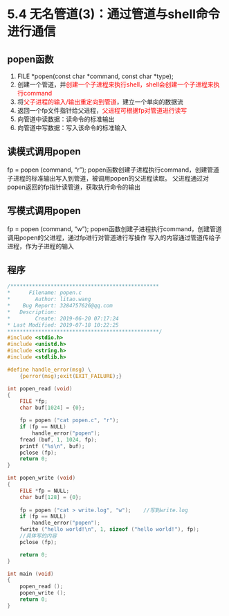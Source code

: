 # 5.4 无名管道(3)：通过管道与shell命令进行通信
## popen函数

1. FILE *popen(const char *command, const char *type);
2. 创建一个管道，并<font color=red>创建一个子进程来执行shell，shell会创建一个子进程来执行command</font>
3. 将<font color=red>父子进程的输入/输出重定向到管道</font>，建立一个单向的数据流
4. 返回一个fp文件指针给父进程，<font color=red>父进程可根据fp对管道进行读写</font>
5. 向管道中读数据：读命令的标准输出
6. 向管道中写数据：写入该命令的标准输入

## 读模式调用popen
fp = popen (command, “r”);
popen函数创建子进程执行command，创建管道
子进程的标准输出写入到管道，被调用popen的父进程读取。
父进程通过对popen返回的fp指针读管道，获取执行命令的输出

## 写模式调用popen
fp = popen (command, “w”);
popen函数创建子进程执行command，创建管道
调用popen的父进程，通过fp进行对管道进行写操作
写入的内容通过管道传给子进程，作为子进程的输入

## 程序
```c
/************************************************
*      Filename: popen.c
*        Author: litao.wang
*    Bug Report: 3284757626@qq.com
*   Description: 
*        Create: 2019-06-20 07:17:24
* Last Modified: 2019-07-18 10:22:25
*************************************************/
#include <stdio.h>
#include <unistd.h>
#include <string.h>
#include <stdlib.h>

#define handle_error(msg) \
    {perror(msg);exit(EXIT_FAILURE);}

int popen_read (void)
{
	FILE *fp;
	char buf[1024] = {0};

	fp = popen ("cat popen.c", "r");
	if (fp == NULL)
        handle_error("popen");
	fread (buf, 1, 1024, fp);
    printf ("%s\n", buf);
	pclose (fp);
	return 0;
}

int popen_write (void)
{
	FILE *fp = NULL;
	char buf[128] = {0};
	
	fp = popen ("cat > write.log", "w");	//写到write.log
	if (fp == NULL)
	    handle_error("popen");
	fwrite ("hello world!\n", 1, sizeof ("hello world!"), fp);
	//具体写的内容
	pclose (fp);

	return 0;
}

int main (void)
{
	popen_read ();
	popen_write ();
	return 0;
}

```
